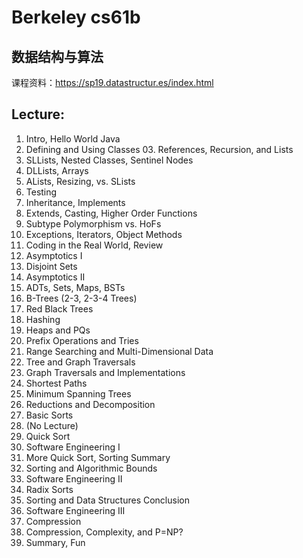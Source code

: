 # Berkeley cs61b
## 数据结构与算法
课程资料：https://sp19.datastructur.es/index.html
## Lecture:
  01.  Intro, Hello World Java
  02. Defining and Using Classes
	03. References, Recursion, and Lists
  04. SLLists, Nested Classes, Sentinel Nodes
  05. DLLists, Arrays
  06. ALists, Resizing, vs. SLists
  07. Testing
  08. Inheritance, Implements
  09. Extends, Casting, Higher Order Functions
  10. Subtype Polymorphism vs. HoFs
  11. Exceptions, Iterators, Object Methods
  12. Coding in the Real World, Review
  13. Asymptotics I
  14. Disjoint Sets
  15. Asymptotics II
  16. ADTs, Sets, Maps, BSTs
  17. B-Trees (2-3, 2-3-4 Trees)
  18. Red Black Trees
  19. Hashing
  20. Heaps and PQs
  21. Prefix Operations and Tries
  22. Range Searching and Multi-Dimensional Data
  23. Tree and Graph Traversals
  24. Graph Traversals and Implementations
  25. Shortest Paths
  26. Minimum Spanning Trees
  27. Reductions and Decomposition
  29. Basic Sorts
  28. (No Lecture)
  30. Quick Sort
  31. Software Engineering I
  32. More Quick Sort, Sorting Summary
  33. Sorting and Algorithmic Bounds
  34. Software Engineering II
  35. Radix Sorts
  36. Sorting and Data Structures Conclusion
  37. Software Engineering III
  38. Compression
  39. Compression, Complexity, and P=NP?
  40. Summary, Fun


